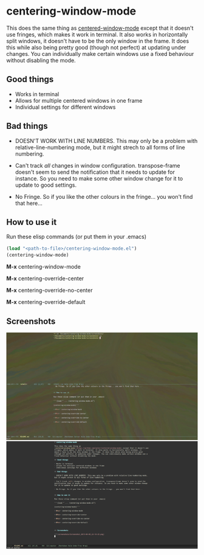 # centering-window-mode

This does the same thing as [centered-window-mode](https://github.com/anler/centered-window-mode) except that it doesn't use fringes, which makes it work in terminal. It also works in horizontally split windows, it doesn't have to be the only window in the frame. It does this while also being pretty good (though not perfect) at updating under changes. You can individually make certain windows use a fixed behaviour without disabling the mode.

## Good things

- Works in terminal
- Allows for multiple centered windows in one frame
- Individual settings for different windows

## Bad things

- DOESN'T WORK WITH LINE NUMBERS. This may only be a problem with relative-line-numbering mode, but it might strech to all forms of line numbering.

- Can't track *all* changes in window configuration. transpose-frame doesn't seem to send the notification that it needs to update for instance. So you need to make some other window change for it to update to good settings.

- No Fringe. So if you like the other colours in the fringe... you won't find that here...


## How to use it

Run these elisp commands (or put them in your .emacs)



```lisp
(load "<path-to-file>/centering-window-mode.el")
(centering-window-mode)
```

**M-x** centering-window-mode

**M-x** centering-override-center

**M-x** centering-override-no-center

**M-x** centering-override-default



## Screenshots

![](screenshots/Screenshot_2015-09-05_22-18-25.png)
![](screenshots/Screenshot_2015-09-05_22-21-28.png)

